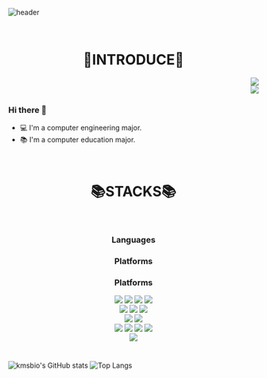 ![header](https://capsule-render.vercel.app/api?type=slice&color=gradient&height=160&section=header&text=Welcome%20Seoyeon's%20Git!&fontAlign=50&fontAlignY=70&fontSize=70&fontColor=000000)

<br>
 <div align=center><h1>💖INTRODUCE💖</h1></div>
 <div align=right>
 
  <a href="https://devmooon.github.io/">
    <img src="https://img.shields.io/badge/moon._log-yellow?style=for-the-badge&logo=github&logoColor=white">
  </a>
 <div>
  <img src="https://img.shields.io/badge/anstjdus0702@duksung.ac.kr-skyblue?style=flat-square&logo=gmail&logoColor=white">
 </div>
</div>
 <h3>Hi there 👋</h3>
 
- 💻 I'm a computer engineering major.
- 📚 I'm a computer education major.

<!-- - 🔭 I’m currently working on 'secret' web project.-->
<!-- - 🌱 I’m currently learning "JAVA", "C++", "Django", "Linux", "data structure"...-->
<!-- - 😄 I'm interested in web front development!!-->
<!-- - ⚡ Fun fact: My goal is to plant at least one lawn each day!! 🧐🍃-->


<br>
<div align=center><h1>📚STACKS📚</h1></div>

<br>
<div align=center><b><h3>Languages</h3></b></div>
<div align=center><b><h3>Platforms</h3></b></div>
<div align=center><b><h3>Platforms</h3></b></div>
<div align=center>
  <img src="https://img.shields.io/badge/c-%2300599C.svg?style=for-the-badge&logo=C&logoColor=white">
  <img src="https://img.shields.io/badge/c++-%2300599C.svg?style=for-the-badge&logo=c%2B%2B&logoColor=black"> 
  <img src="https://img.shields.io/badge/java-%23ED8B00.svg?style=for-the-badge&logo=java&logoColor=white"> 
  <img src="https://img.shields.io/badge/python-3670A0?style=for-the-badge&logo=python&logoColor=white">
 <br>
  <img src="https://img.shields.io/badge/html5-%23E34F26.svg?style=for-the-badge&logo=HTML5&logoColor=white">
  <img src="https://img.shields.io/badge/css3-%231572B6.svg?style=for-the-badge&logo=css3&logoColor=black"> 
  <img src="https://img.shields.io/badge/javascript-%23323330.svg?style=for-the-badge&logo=javascript&logoColor=white"> 
 <br>
  <img src="https://img.shields.io/badge/django-%23092E20.svg?style=for-the-badge&logo=django&logoColor=black"> 
  <img src="https://img.shields.io/badge/Linux-FCC624?style=for-the-badge&logo=linux&logoColor=white"> 
 <br>
  <img src="https://img.shields.io/badge/mongoDB-47A248?style=for-the-badge&logo=MongoDB&logoColor=white">
  <img src="https://img.shields.io/badge/react-61DAFB?style=for-the-badge&logo=react&logoColor=black"> 
  <img src="https://img.shields.io/badge/vue.js-4FC08D?style=for-the-badge&logo=vue.js&logoColor=white"> 
  <img src="https://img.shields.io/badge/node.js-339933?style=for-the-badge&logo=Node.js&logoColor=white">
 <br>
  <img src="https://img.shields.io/badge/Android-3DDC84?style=for-the-badge&logo=Android&logoColor=white">
 </div>
 
 
 
<h1></h1>
 
![kmsbio's GitHub stats](https://github-readme-stats.vercel.app/api?username=devMooon) ![Top Langs](https://github-readme-stats.vercel.app/api/top-langs/?username=devMooon)

